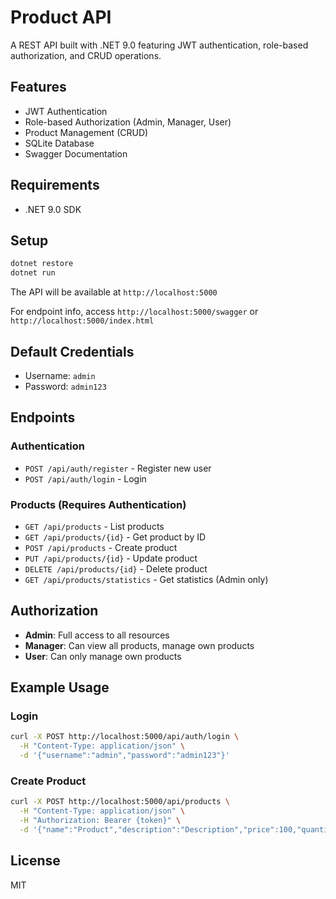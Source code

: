 # Product API

A REST API built with .NET 9.0 featuring JWT authentication, role-based authorization, and CRUD operations.

## Features

- JWT Authentication
- Role-based Authorization (Admin, Manager, User)
- Product Management (CRUD)
- SQLite Database
- Swagger Documentation

## Requirements

- .NET 9.0 SDK

## Setup

```bash
dotnet restore
dotnet run
```

The API will be available at `http://localhost:5000`

For endpoint info, access `http://localhost:5000/swagger` or `http://localhost:5000/index.html`

## Default Credentials

- Username: `admin`
- Password: `admin123`

## Endpoints

### Authentication

- `POST /api/auth/register` - Register new user
- `POST /api/auth/login` - Login

### Products (Requires Authentication)

- `GET /api/products` - List products
- `GET /api/products/{id}` - Get product by ID
- `POST /api/products` - Create product
- `PUT /api/products/{id}` - Update product
- `DELETE /api/products/{id}` - Delete product
- `GET /api/products/statistics` - Get statistics (Admin only)

## Authorization

- **Admin**: Full access to all resources
- **Manager**: Can view all products, manage own products
- **User**: Can only manage own products

## Example Usage

### Login

```bash
curl -X POST http://localhost:5000/api/auth/login \
  -H "Content-Type: application/json" \
  -d '{"username":"admin","password":"admin123"}'
```

### Create Product

```bash
curl -X POST http://localhost:5000/api/products \
  -H "Content-Type: application/json" \
  -H "Authorization: Bearer {token}" \
  -d '{"name":"Product","description":"Description","price":100,"quantity":10}'
```

## License

MIT
